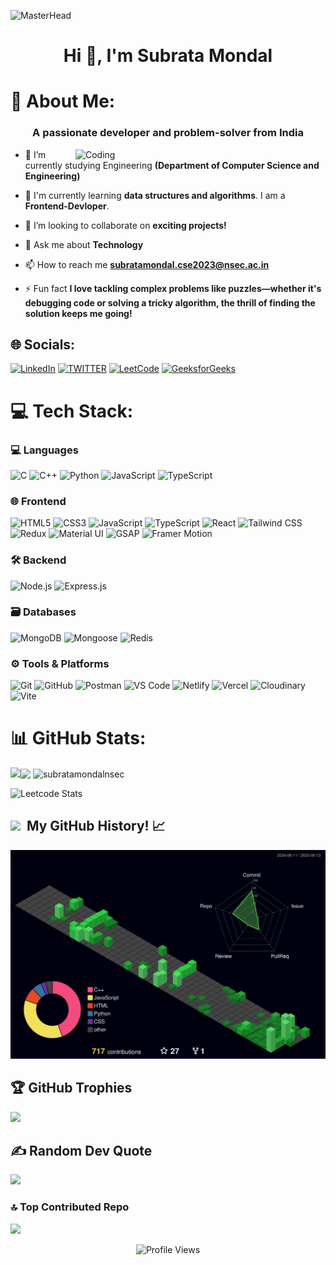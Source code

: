 ![MasterHead](https://www.digitalsolutionservices.com/img/services/web%20development.gif)
<h1 align="center">Hi 👋, I'm Subrata Mondal </h1>

# 💫 About Me:

<h3 align="center">A passionate developer and problem-solver from India</h3>
<img align="right" alt="Coding" width="400" src="https://images.squarespace-cdn.com/content/v1/5769fc401b631bab1addb2ab/1541580611624-TE64QGKRJG8SWAIUS7NS/coding-freak.gif">

- 🔭 I’m currently studying Engineering **(Department of Computer Science and Engineering)**

- 🌱 I'm currently learning **data structures and algorithms**. I am a **Frontend-Devloper**.

- 👯 I’m looking to collaborate on **exciting projects!**

- 💬 Ask me about **Technology**

- 📫 How to reach me **subratamondal.cse2023@nsec.ac.in**

- ⚡ Fun fact **I love tackling complex problems like puzzles—whether it's debugging code or solving a tricky algorithm, the thrill of finding the solution keeps me going!**


## 🌐 Socials:
[![LinkedIn](https://img.shields.io/badge/LinkedIn-%230077B5.svg?style=for-the-badge&logo=linkedin&logoColor=white)](https://www.linkedin.com/in/subrata-mondal-9085b828a/)
[![TWITTER](https://img.shields.io/badge/TWITTER-%230077B5.svg?style=for-the-badge&logo=twitter&logoColor=white)](https://x.com/Subrata7133)
[![LeetCode](https://img.shields.io/badge/LeetCode-FFA116?style=for-the-badge&logo=leetcode&logoColor=black)](https://leetcode.com/u/subrata24012005/)
[![GeeksforGeeks](https://img.shields.io/badge/GeeksforGeeks-0F9D58?style=for-the-badge&logo=geeksforgeeks&logoColor=white)](https://www.geeksforgeeks.org/user/subratamondal24/)


# 💻 Tech Stack:

### 💻 Languages
![C](https://img.shields.io/badge/C-00599C?style=for-the-badge&logo=c&logoColor=white)
![C++](https://img.shields.io/badge/C++-00599C?style=for-the-badge&logo=c%2B%2B&logoColor=white)
![Python](https://img.shields.io/badge/Python-3776AB?style=for-the-badge&logo=python&logoColor=FFD43B)
![JavaScript](https://img.shields.io/badge/JavaScript-F7DF1E?style=for-the-badge&logo=javascript&logoColor=black)
![TypeScript](https://img.shields.io/badge/TypeScript-007ACC?style=for-the-badge&logo=typescript&logoColor=white)

### 🌐 Frontend
![HTML5](https://img.shields.io/badge/HTML5-E34F26?style=for-the-badge&logo=html5&logoColor=white)
![CSS3](https://img.shields.io/badge/CSS3-1572B6?style=for-the-badge&logo=css3&logoColor=white)
![JavaScript](https://img.shields.io/badge/JavaScript-F7DF1E?style=for-the-badge&logo=javascript&logoColor=black)
![TypeScript](https://img.shields.io/badge/TypeScript-007ACC?style=for-the-badge&logo=typescript&logoColor=white)
![React](https://img.shields.io/badge/React-20232A?style=for-the-badge&logo=react&logoColor=61DAFB)
![Tailwind CSS](https://img.shields.io/badge/Tailwind_CSS-06B6D4?style=for-the-badge&logo=tailwind-css&logoColor=white)
![Redux](https://img.shields.io/badge/Redux-593D88?style=for-the-badge&logo=redux&logoColor=white)
![Material UI](https://img.shields.io/badge/Material--UI-007FFF?style=for-the-badge&logo=mui&logoColor=white)
![GSAP](https://img.shields.io/badge/GSAP-88CE02?style=for-the-badge&logo=greensock&logoColor=white)
![Framer Motion](https://img.shields.io/badge/Framer--Motion-black?style=for-the-badge&logo=framer&logoColor=blue)

### 🛠 Backend
![Node.js](https://img.shields.io/badge/Node.js-339933?style=for-the-badge&logo=node.js&logoColor=white)
![Express.js](https://img.shields.io/badge/Express.js-000000?style=for-the-badge&logo=express&logoColor=white)

### 🗃 Databases
![MongoDB](https://img.shields.io/badge/MongoDB-4EA94B?style=for-the-badge&logo=mongodb&logoColor=white)
![Mongoose](https://img.shields.io/badge/Mongoose-880000?style=for-the-badge&logo=mongoose&logoColor=white)
![Redis](https://img.shields.io/badge/Redis-DC382D?style=for-the-badge&logo=redis&logoColor=white)

### ⚙ Tools & Platforms
![Git](https://img.shields.io/badge/Git-F05032?style=for-the-badge&logo=git&logoColor=white)
![GitHub](https://img.shields.io/badge/GitHub-181717?style=for-the-badge&logo=github&logoColor=white)
![Postman](https://img.shields.io/badge/Postman-FF6C37?style=for-the-badge&logo=postman&logoColor=white)
![VS Code](https://img.shields.io/badge/VS_Code-007ACC?style=for-the-badge&logo=visual-studio-code&logoColor=white)
![Netlify](https://img.shields.io/badge/Netlify-00C7B7?style=for-the-badge&logo=netlify&logoColor=white)
![Vercel](https://img.shields.io/badge/Vercel-000000?style=for-the-badge&logo=vercel&logoColor=white)
![Cloudinary](https://img.shields.io/badge/Cloudinary-3448C5?style=for-the-badge&logo=cloudinary&logoColor=white)
![Vite](https://img.shields.io/badge/Vite-646CFF?style=for-the-badge&logo=vite&logoColor=white)


# 📊 GitHub Stats:
<img src="https://github-readme-stats.vercel.app/api/top-langs/?username=subratamondalnsec&theme=vue-dark&hide_border=true&include_all_commits=true&count_private=true&layout=compact" align="left" />  
<img src="https://github-readme-stats.vercel.app/api?username=subratamondalnsec&theme=vue-dark&show_icons=true&count_private=true&hide_border=true" align="center" />  
<img align="center" src="https://github-readme-streak-stats.herokuapp.com/?user=subratamondalnsec&theme=vue-dark&" alt="subratamondalnsec" align="right" />

![Leetcode Stats](https://leetcard.jacoblin.cool/subrata24012005)

<h2> <img src="https://media.tenor.com/LSHKMiRdLggAAAAi/statistics-trending-up.gif" width="35px">  &nbsp;My GitHub History! 📈</h2>

![3d-profile](profile-3d-contrib/profile-night-green.svg)


## 🏆 GitHub Trophies
![](https://github-profile-trophy.vercel.app/?username=subratamondalnsec&theme=radical&no-frame=true&no-bg=false&margin-w=4)


## ✍️ Random Dev Quote
![](https://quotes-github-readme.vercel.app/api?type=horizontal&theme=radical)

### 🔝 Top Contributed Repo
![](https://github-contributor-stats.vercel.app/api?username=subratamondalnsec&limit=6&theme=vue-dark&combine_all_yearly_contributions=true)


<p align="center">
  <img src="https://komarev.com/ghpvc/?username=subratamondalnsec&label=Profile%20Views&color=0e75b6&style=flat" alt="Profile Views" />
</p>


